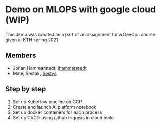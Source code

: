 # Demo on MLOPS with google cloud (WIP)
This demo was created as a part of an assignment for a DevOps course given at KTH spring 2021
## Members
* Johan Hammarstedt, [jhammarstedt](https://github.com/jhammarstedt)
* Matej Sestak, [Sestys](https://github.com/sestys)

## Step by step
1. Set up Kubeflow pipeline on GCP
2. Create and launch AI platform notebook 
3. Set up docker containers for each process 
4. Set up CI/CD using github triggers in cloud build 
